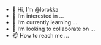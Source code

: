 - 👋 Hi, I’m @lorokka
- 👀 I’m interested in ...
- 🌱 I’m currently learning ...
- 💞️ I’m looking to collaborate on ...
- 📫 How to reach me ...

<!---
lorokka/lorokka is a ✨ special ✨ repository because its `README.md` (this file) appears on your GitHub profile.
You can click the Preview link to take a look at your changes.
--->
